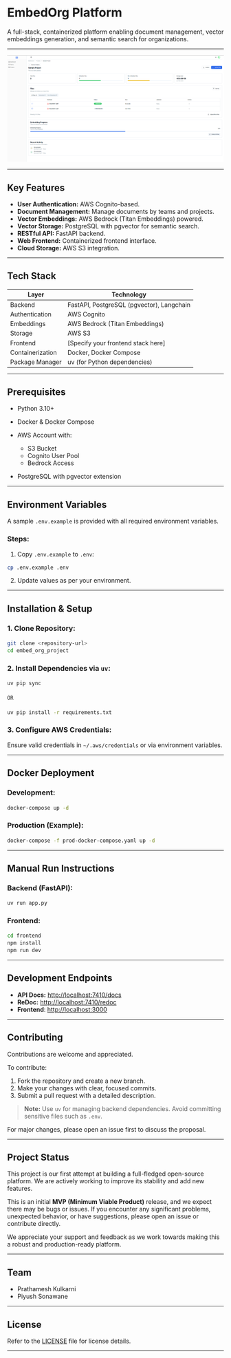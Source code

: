 # EmbedOrg Platform

A full-stack, containerized platform enabling document management, vector embeddings generation, and semantic search for organizations.

---

![EmbedOrg Image](./readmeassets/Platform.png)

---

## Key Features

* **User Authentication:** AWS Cognito-based.
* **Document Management:** Manage documents by teams and projects.
* **Vector Embeddings:** AWS Bedrock (Titan Embeddings) powered.
* **Vector Storage:** PostgreSQL with pgvector for semantic search.
* **RESTful API:** FastAPI backend.
* **Web Frontend:** Containerized frontend interface.
* **Cloud Storage:** AWS S3 integration.

---

## Tech Stack

| Layer            | Technology                                |
| ---------------- | ----------------------------------------- |
| Backend          | FastAPI, PostgreSQL (pgvector), Langchain |
| Authentication   | AWS Cognito                               |
| Embeddings       | AWS Bedrock (Titan Embeddings)            |
| Storage          | AWS S3                                    |
| Frontend         | \[Specify your frontend stack here]       |
| Containerization | Docker, Docker Compose                    |
| Package Manager  | uv (for Python dependencies)              |

---

## Prerequisites

* Python 3.10+
* Docker & Docker Compose
* AWS Account with:

  * S3 Bucket
  * Cognito User Pool
  * Bedrock Access
* PostgreSQL with pgvector extension

---

## Environment Variables

A sample `.env.example` is provided with all required environment variables.

### Steps:

1. Copy `.env.example` to `.env`:

```bash
cp .env.example .env
```

2. Update values as per your environment.

---

## Installation & Setup

### 1. Clone Repository:

```bash
git clone <repository-url>
cd embed_org_project
```

### 2. Install Dependencies via `uv`:

```bash
uv pip sync

OR 

uv pip install -r requirements.txt
```

### 3. Configure AWS Credentials:

Ensure valid credentials in `~/.aws/credentials` or via environment variables.

---

## Docker Deployment

### Development:

```bash
docker-compose up -d
```

### Production (Example):

```bash
docker-compose -f prod-docker-compose.yaml up -d
```

---

## Manual Run Instructions

### Backend (FastAPI):

```bash
uv run app.py
```

### Frontend:

```bash
cd frontend
npm install
npm run dev
```

---

## Development Endpoints

* **API Docs:** [http://localhost:7410/docs](http://localhost:7410/docs)
* **ReDoc:** [http://localhost:7410/redoc](http://localhost:7410/redoc)
* **Frontend**: [http://localhost:3000](http://localhost:3000)

---

## Contributing

Contributions are welcome and appreciated.

To contribute:

1. Fork the repository and create a new branch.
2. Make your changes with clear, focused commits.
3. Submit a pull request with a detailed description.

> **Note:**
> Use `uv` for managing backend dependencies.
> Avoid committing sensitive files such as `.env`.

For major changes, please open an issue first to discuss the proposal.

---

## Project Status

This project is our first attempt at building a full-fledged open-source platform. We are actively working to improve its stability and add new features.

This is an initial **MVP (Minimum Viable Product)** release, and we expect there may be bugs or issues.
If you encounter any significant problems, unexpected behavior, or have suggestions, please open an issue or contribute directly.

We appreciate your support and feedback as we work towards making this a robust and production-ready platform.

---

## Team

  * Prathamesh Kulkarni
  * Piyush Sonawane

---

## License

Refer to the [LICENSE](./LICENSE) file for license details.

---

